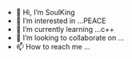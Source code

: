 - 👋 Hi, I’m SoulKing
- 👀 I’m interested in ...PEACE
- 🌱 I’m currently learning ...c++
- 💞️ I’m looking to collaborate on ...
- 📫 How to reach me ...

<!---
SoulKingGit16/SoulKingGit16 is a ✨ special ✨ repository because its `README.md` (this file) appears on your GitHub profile.
You can click the Preview link to take a look at your changes.
--->
